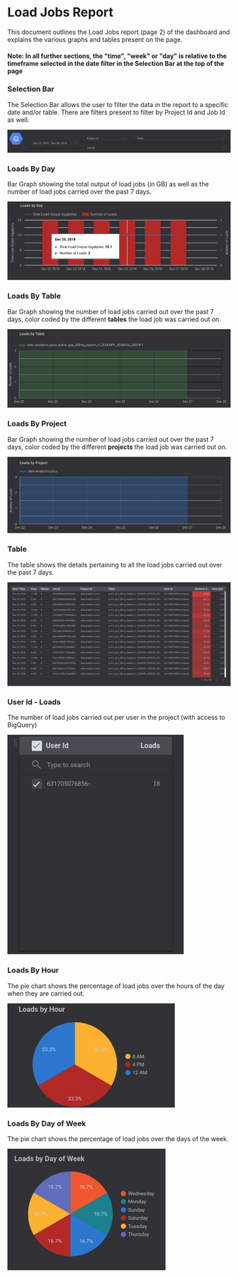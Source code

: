 # Load Jobs Report

This document outlines the Load Jobs report (page 2) of the dashboard and explains the various graphs and tables present on the page.

#### Note: In all further sections, the "time", "week" or "day" is relative to the timeframe selected in the date filter in the Selection Bar at the top of the page

### Selection Bar
The Selection Bar allows the user to filter the data in the report to a specific date and/or table. There are filters present to filter by Project Id and Job Id as well.

![Selection Bar](../images/load_jobs/Image1.png)

### Loads By Day
Bar Graph showing the total output of load jobs (in GB) as well as the number of load jobs carried over the past 7 days.

![Loads By Day](../images/load_jobs/Image2.png)

### Loads By Table
Bar Graph showing the number of load jobs carried out over the past 7 days, color coded by the different **tables** the load job was carried out on.

![Loads By Table](../images/load_jobs/Image3.png)

### Loads By Project
Bar Graph showing the number of load jobs carried out over the past 7 days, color coded by the different **projects** the load job was carried out on.

![Loads By Project](../images/load_jobs/Image4.png)

### Table
The table shows the details pertaining to all the load jobs carried out over the past 7 days.

![Table](../images/load_jobs/Image5.png)

### User Id - Loads
The number of load jobs carried out per user in the project (with access to BigQuery)

![User Id - Loads](../images/load_jobs/Image6.png)

### Loads By Hour
The pie chart shows the percentage of load jobs over the hours of the day when they are carried out.

![Loads By Hour](../images/load_jobs/Image7.png)

### Loads By Day of Week
The pie chart shows the percentage of load jobs over the days of the week.

![Loads By Day of Week](../images/load_jobs/Image8.png)



